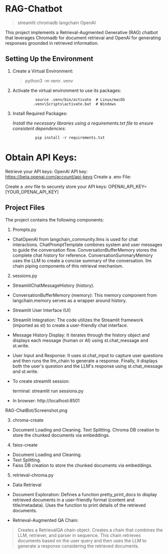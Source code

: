 # RAG-Chatbot

> streamlit 
> chromadb
> langchain
> OpenAI

This project implements a Retrieval-Augmented Generative (RAG) chatbot that leverages Chromadb for document retrieval and OpenAI for generating responses grounded in retrieved information. 

## Setting Up the Environment

1. Create a Virtual Environment:

     > python3 -m venv .venv


2. Activate the virtual environment to use its packages:

                 source .venv/bin/activate  # Linux/macOS
                .venv\Scripts\activate.bat  # Windows
  
3. Install Required Packages:

      *Install the necessary libraries using a requirements.txt file to ensure consistent dependencies:*

                 pip install -r requirements.txt


# Obtain API Keys:

Retrieve your API keys:
OpenAI API key: https://beta.openai.com/account/api-keys
Create a .env File:

Create a .env file to securely store your API keys:
OPENAI_API_KEY=[YOUR_OPENAI_API_KEY]

## Project Files

The project contains the following components:

1. Prompts.py
* ChatOpenAI from langchain_community.llms is used for chat interactions.
ChatPromptTemplate combines system and user messages to guide the conversation flow.
ConversationBufferMemory stores the complete chat history for reference.
ConversationSummaryMemory uses the LLM to create a concise summary of the conversation.
llm chain piping components of this retrieval mechanism.

2. sessions.py

* StreamlitChatMessageHistory (history).
* ConversationBufferMemory (memory): This memory component from langchain.memory serves as a wrapper around history.
* Streamlit User Interface (UI)
* Streamlit Integration: The code utilizes the Streamlit framework (imported as st) to create a user-friendly chat interface.
* Message History Display: It iterates through the history object and displays each message (human or AI) using st.chat_message and st.write.
* User Input and Response: It uses st.chat_input to capture user questions and then runs the llm_chain to generate a response. Finally, it displays both the user's question and the LLM's response using st.chat_message and st.write.

* To create streamlit session:

     terminal:
          streamlit run sessions.py
* In browser:
     http://localhost:8501


RAG-ChatBot/Screenshot.png

3. chroma-create

* Document Loading and Cleaning.
Text Splitting.
Chroma DB creation to store the chunked documents via embeddings.

4. faiss-create

* Document Loading and Cleaning.
* Text Splitting.
* Faiss DB creation to store the chunked documents via embeddings.

5. retrieval-chroma.py

* Data Retrieval

* Document Exploration: Defines a function pretty_print_docs to display retrieved documents in a user-friendly format (content and title/metadata).
Uses the function to print details of the retrieved documents.

* Retrieval-Augmented QA Chain:
> Creates a RetrievalQA chain object.
> Creates a chain that combines the LLM, retriever, and parser in sequence. 
> This chain retrieves documents based on the user query and then uses the LLM to generate a response considering the retrieved documents.


